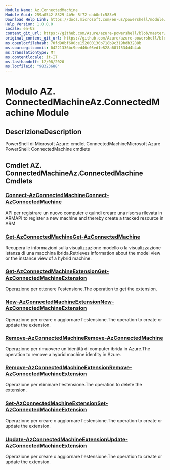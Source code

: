 ```yaml
---
Module Name: Az.ConnectedMachine
Module Guid: 259a0542-8329-4b9e-8f72-dab0efc583e9
Download Help Link: https://docs.microsoft.com/en-us/powershell/module/az.connectedmachine
Help Version: 1.0.0.0
Locale: en-US
content_git_url: https://github.com/Azure/azure-powershell/blob/master/src/ConnectedMachine/help/Az.ConnectedMachine.md
original_content_git_url: https://github.com/Azure/azure-powershell/blob/master/src/ConnectedMachine/help/Az.ConnectedMachine.md
ms.openlocfilehash: 70fd90bf600ce152000130b718b9c319bdb3288b
ms.sourcegitcommit: 04221336bc9eed46c05ed1e828a6811534d4b4ab
ms.translationtype: MT
ms.contentlocale: it-IT
ms.lasthandoff: 12/08/2020
ms.locfileid: "98323688"
---
```

# <span data-ttu-id="2876c-101">Modulo AZ. ConnectedMachine</span><span class="sxs-lookup"><span data-stu-id="2876c-101">Az.ConnectedMachine Module</span></span>
## <span data-ttu-id="2876c-102">Descrizione</span><span class="sxs-lookup"><span data-stu-id="2876c-102">Description</span></span>
<span data-ttu-id="2876c-103">PowerShell di Microsoft Azure: cmdlet ConnectedMachine</span><span class="sxs-lookup"><span data-stu-id="2876c-103">Microsoft Azure PowerShell: ConnectedMachine cmdlets</span></span>

## <span data-ttu-id="2876c-104">Cmdlet AZ. ConnectedMachine</span><span class="sxs-lookup"><span data-stu-id="2876c-104">Az.ConnectedMachine Cmdlets</span></span>
### [<span data-ttu-id="2876c-105">Connect-AzConnectedMachine</span><span class="sxs-lookup"><span data-stu-id="2876c-105">Connect-AzConnectedMachine</span></span>](Connect-AzConnectedMachine.md)
<span data-ttu-id="2876c-106">API per registrare un nuovo computer e quindi creare una risorsa rilevata in ARM</span><span class="sxs-lookup"><span data-stu-id="2876c-106">API to register a new machine and thereby create a tracked resource in ARM</span></span>

### [<span data-ttu-id="2876c-107">Get-AzConnectedMachine</span><span class="sxs-lookup"><span data-stu-id="2876c-107">Get-AzConnectedMachine</span></span>](Get-AzConnectedMachine.md)
<span data-ttu-id="2876c-108">Recupera le informazioni sulla visualizzazione modello o la visualizzazione istanza di una macchina ibrida.</span><span class="sxs-lookup"><span data-stu-id="2876c-108">Retrieves information about the model view or the instance view of a hybrid machine.</span></span>

### [<span data-ttu-id="2876c-109">Get-AzConnectedMachineExtension</span><span class="sxs-lookup"><span data-stu-id="2876c-109">Get-AzConnectedMachineExtension</span></span>](Get-AzConnectedMachineExtension.md)
<span data-ttu-id="2876c-110">Operazione per ottenere l'estensione.</span><span class="sxs-lookup"><span data-stu-id="2876c-110">The operation to get the extension.</span></span>

### [<span data-ttu-id="2876c-111">New-AzConnectedMachineExtension</span><span class="sxs-lookup"><span data-stu-id="2876c-111">New-AzConnectedMachineExtension</span></span>](New-AzConnectedMachineExtension.md)
<span data-ttu-id="2876c-112">Operazione per creare o aggiornare l'estensione.</span><span class="sxs-lookup"><span data-stu-id="2876c-112">The operation to create or update the extension.</span></span>

### [<span data-ttu-id="2876c-113">Remove-AzConnectedMachine</span><span class="sxs-lookup"><span data-stu-id="2876c-113">Remove-AzConnectedMachine</span></span>](Remove-AzConnectedMachine.md)
<span data-ttu-id="2876c-114">Operazione per rimuovere un'identità di computer ibrida in Azure.</span><span class="sxs-lookup"><span data-stu-id="2876c-114">The operation to remove a hybrid machine identity in Azure.</span></span>

### [<span data-ttu-id="2876c-115">Remove-AzConnectedMachineExtension</span><span class="sxs-lookup"><span data-stu-id="2876c-115">Remove-AzConnectedMachineExtension</span></span>](Remove-AzConnectedMachineExtension.md)
<span data-ttu-id="2876c-116">Operazione per eliminare l'estensione.</span><span class="sxs-lookup"><span data-stu-id="2876c-116">The operation to delete the extension.</span></span>

### [<span data-ttu-id="2876c-117">Set-AzConnectedMachineExtension</span><span class="sxs-lookup"><span data-stu-id="2876c-117">Set-AzConnectedMachineExtension</span></span>](Set-AzConnectedMachineExtension.md)
<span data-ttu-id="2876c-118">Operazione per creare o aggiornare l'estensione.</span><span class="sxs-lookup"><span data-stu-id="2876c-118">The operation to create or update the extension.</span></span>

### [<span data-ttu-id="2876c-119">Update-AzConnectedMachineExtension</span><span class="sxs-lookup"><span data-stu-id="2876c-119">Update-AzConnectedMachineExtension</span></span>](Update-AzConnectedMachineExtension.md)
<span data-ttu-id="2876c-120">Operazione per creare o aggiornare l'estensione.</span><span class="sxs-lookup"><span data-stu-id="2876c-120">The operation to create or update the extension.</span></span>

